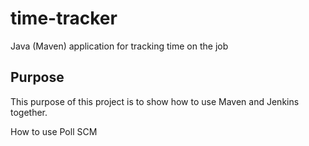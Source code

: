 # time-tracker
Java (Maven) application for tracking time on the job

## Purpose

This purpose of this project is to show how to use Maven and Jenkins together.

How to use Poll SCM
